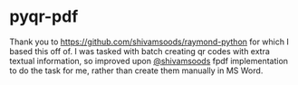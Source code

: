 # pyqr-pdf

Thank you to https://github.com/shivamsoods/raymond-python for which I based this off of.
I was tasked with batch creating qr codes with extra textual information, so improved upon [@shivamsoods](https://github.com/shivamsoods) fpdf implementation to do the task for me, rather than create them manually in MS Word.
